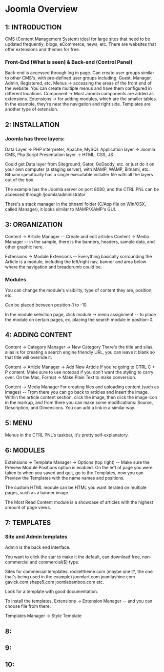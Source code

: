 # Joomla Overview

## 1: INTRODUCTION

CMS (Content Management System) ideal for large sites that need to be updated frequently; blogs, eCommerce, news, etc.
There are websites that offer extensions and themes for free.

### Front-End (What is seen) & Back-end (Control Panel)
Back-end is accessed through log in page.
Can create user groups similar to other CMS's, with pre-defined user groups including; Guest, Manager, Admin, Registered, etc.
Menus -> accessing the areas of the front end of the website. You can create multiple menus and have them configured in different locations.
Component -> Most Joomla components are added as extensions.
Extensions -> for adding modules, which are the smaller tables. In the example, they're near the navigation and right side.
Templates are another type of extension.

## 2: INSTALLATION

### Joomla has three layers:
Data Layer -> PHP interpreter, Apache, MySQL
Application layer -> Joomla CMS, Php Script
Presentation layer -> HTML, CSS, JS

Could get Data layer from Siteground, Gator, GoDaddy, etc.
or just do it on your own computer (a staging server), with MAMP, WAMP, Bitnami, etc.
Bitnami specifically has a single executable installer file with all the layers out of the box.

The example has the Joomla server on port 8080, and the CTRL PNL can be accessed through /joomla/administrator

There's a stack manager in the bitnami folder (C/App file on Win/OSX, called Manager), it looks similar to MAMP/XAMP's GUI.

## 3: ORGANIZATION

Content -> Article Manager -- Create and edit articles
Content -> Media Manager -- in the sample, there is the banners, headers, sample data, and other graphic here.

Extensions -> Module Extensions -- Everything basically sorrounding the Article is a module, including the left/right nav, banner and area below where the navigation and breadcrumb could be.

### Modules
You can change the module's visibility, type of content they are, position, etc.

Can be placed between position-1 to -10

In the module selection page, click module -> menu assignment -- to place the module on certain pages, ex. placing the search module in position-0.

## 4: ADDING CONTENT

Content ->  Category Manager -> New Category
There's the title and alias, alias is for creating a search engine friendly URL, you can leave it blank so that title will override it.

Content -> Article Manager -> Add New Article
If you're going to CTRL C + P content.
Make sure to use notepad if you don't want the styling to carry over. On the Mac, Format -> Make Plain Text to make conversion.

Content -> Media Manager
For creating files and uploading content (such as images) -- From there you can go back to articles and insert the image.
Within the article content section, click the image, then click the image icon in the markup, and from there you can make some modifications: Source, Description, and Dimensions. You can add a link in a similar way.

## 5: MENU

Menus in the CTRL PNL's taskbar, it's pretty self-explanatory.

## 6: MODULES

Extensions -> Template Manager -> Options (top right) -- Make sure the Preview Module Positions option is enabled.
On the left of page you were taken to when you saved and quit, go to the Templates, now you can Preview the Templates with the name names and positions.

The custom HTML module can be HTML you want iterated on multiple pages, such as a banner image.

The Most Read Content module is a showcase of articles with the highest amount of page views.

## 7: TEMPLATES

### Site and Admin templates
Admin is the back end interface.

You want to click the star to make it the default, can download free, non-commercial and commercial($) type.

Sites for commercial templates:
rockettheme.com (maybe one t?, the one that's being used in the example)
joomlart.com
joomlashine.com
gavick.com
shape5.com
joomlabamboo.com
etc.

Look for a template with good documentation.

To install the templates, Extensions -> Extension Manager -- and you can choose file from there.

Templates Manager -> Style Template 

## 8:
## 9:
## 10:

